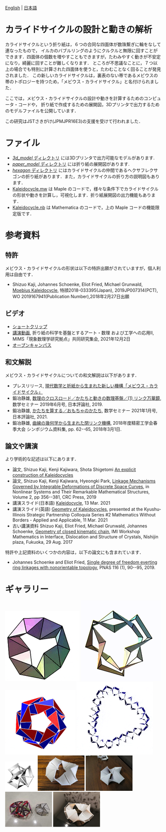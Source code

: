 [English](README.md) | [日本語](README.ja.md) 

カライドサイクルの設計と動きの解析
==================
カライドサイクルという折り紙は，６つの合同な四面体が数珠繋ぎに輪をなして連なったもので，
イルカのバブルリングのようにクルクルと無限に回すことができます．四面体の個数を増やすこともできますが，たわみやすく動きが不安定になり，綺麗に回すことが難しくなります．
ところが不思議なことに，７つ以上の場合でも特別に計算された四面体を使うと，たわむことなく回ることが発見されました．
この新しいカライドサイクルは，裏表のない帯であるメビウスの帯のトポロジーを持つため，「メビウス・カライドサイクル」と名付けられました．

ここでは，メビウス・カライドサイクルの設計や動きを計算するためのコンピュータ・コードや，
折り紙で作成するための展開図，3Dプリンタで出力するためのモデルファイルを公開しています．

この研究はJSTさきがけ(JPMJPR16E3)の支援を受けて行われました．

# ファイル

- [*3d_model* ディレクトリ](3d_model/) には3Dプリンタで出力可能なモデルがあります.
- [*paper_model* ディレクトリ](paper_model/) には折り紙の展開図があります.
- [*hexagon* ディレクトリ](hexagon/) にはカライドサイクルの仲間であるヘクサフレクサゴンの折り紙があります．また，カライドサイクルの折り方の説明図もあります．
- [Kaleidocycle.mw](Kaleidocycle.mw) は Maple のコードで，様々な条件下でカライドサイクルの形状や動きを計算し，可視化します．折り紙展開図の出力機能もあります．
- [Kaleidocycle.nb](Kaleidocycle.nb) は Mathematica のコードで，上の Maple コードの機能限定版です．

# 参考資料

## 特許
メビウス・カライドサイクルの形状は以下の特許出願がされていますが，個人利用は自由です．
* Shizuo Kaji, Johannes Schoenke, Eliot Fried, Michael Grunwald, [Moebius Kaleidocycle](https://patentscope2.wipo.int/search/en/detail.jsf?docId=WO2019167941), 特顔2018-033395(Japan), 2019JP007314(PCT), WO 2019167941(Publication Number),2018年2月27日出願

## ビデオ
* [ショートクリップ](https://youtu.be/NULt0lnuVFU)
* [講演動画](https://www.youtube.com/watch?v=0vrXri2z-4w), 折り紙の科学を基盤とするアート・数理 および工学への応用Ⅱ, MIMS「現象数理学研究拠点」共同研究集会, 2021年12月2日
* [オープンキャンパス](https://youtu.be/feZ5x4LjJBc)

## 和文解説
メビウス・カライドサイクルについての和文解説は以下があります．
* プレスリリース, [現代数学と折紙から生まれた新しい機構「メビウス・カライドサイクル」](https://www.kyushu-u.ac.jp/ja/researches/view/908)
* 鍛冶静雄, [数理のクロスロード／かたちと動きの数理基盤／(1) リンク万華鏡](https://www.math.kyoto-u.ac.jp/~kaji/papers/susemi201906-linkage.pdf), 数学セミナー 2019年6月号, 日本評論社, 2019.
* 鍛冶静雄, [かたちを算する／おもちゃのかたち](https://www.nippyo.co.jp/shop/magazine/8418.html), 数学セミナー 2021年1月号, 日本評論社, 2021.
* 鍛冶静雄, [曲線の幾何学から生まれた閉リンク機構](https://www.math.kyoto-u.ac.jp/~kaji/papers/linkage.pdf), 2018年度精密工学会春季大会 シンポジウム資料集, pp. 62--65, 2018年3月1日.

## 論文や講演
より学術的な記述は以下にあります．
* 論文, Shizuo Kaji, Kenji Kajiwara, Shota Shigetomi
[An explicit construction of Kaleidocycles](https://arxiv.org/abs/2308.04977)
* 論文, Shizuo Kaji, Kenji Kajiwara, Hyeongki Park, 
[Linkage Mechanisms Governed by Integrable Deformations of Discrete Space Curves](https://arxiv.org/abs/1903.06360), in Nonlinear Systems and Their Remarkable Mathematical Structures, Volume 2, pp 356--381, CRC Press, 2019
* 講演スライド(日本語) [Kaleidocycle](https://www.math.kyoto-u.ac.jp/~kaji/papers/ShapeDesign.pdf), 13 Mar. 2021
* 講演スライド(英語) [Geometry of Kaleidocycles](https://www.math.kyoto-u.ac.jp/~kaji/papers/Kaleidocycle21.pdf), presented at the Kyushu-Illinois Strategic Partnership Colloquia Series #2 Mathematics Without Borders - Applied and Applicable, 11 Mar. 2021
* 古い講演資料 Shizuo Kaji, Eliot Fried, Michael Grunwald, Johannes Schoenke, 
[Geometry of closed kinematic chain](https://www.math.kyoto-u.ac.jp/~kaji/files/Kaleidocycle17.pdf),
IMI Workshop Mathematics in Interface, Dislocation and Structure of Crystals, Nishijin plaza, Fukuoka, 29 Aug. 2017

特許や上記資料のいくつかの内容は，以下の論文にも含まれています．
* Johannes Schoenke and Eliot Fried,
[Single degree of freedom everting ring linkages with nonorientable topology](https://www.pnas.org/content/116/1/90.abstract), PNAS 116 (1), 90--95, 2019.

# ギャラリー

![K9](https://github.com/shizuo-kaji/Kaleidocycle/blob/master/image/K9.gif?raw=true)
![K8](https://github.com/shizuo-kaji/Kaleidocycle/blob/master/image/k8_t.gif?raw=true)
![K15](https://github.com/shizuo-kaji/Kaleidocycle/blob/master/image/K15_link.gif?raw=true)
![K24div](https://github.com/shizuo-kaji/Kaleidocycle/blob/master/image/K24div-trefoil.gif?raw=true)
<img src="https://github.com/shizuo-kaji/Kaleidocycle/blob/master/3d_model/Kaleidocycle_N7Trefoil_all_connected.png?raw=true" width="20%" />
<img src="https://github.com/shizuo-kaji/Kaleidocycle/blob/master/image/3dprint_N12.jpg?raw=true" width="30%" />
<img src="https://github.com/shizuo-kaji/Kaleidocycle/blob/master/image/3dprint-K8.jpg?raw=true" width="30%" />
<img src="https://github.com/shizuo-kaji/Kaleidocycle/blob/master/image/straw-K8.jpg?raw=true" width="30%" />
<img src="https://github.com/shizuo-kaji/Kaleidocycle/blob/master/image/K12_print.jpg?raw=true" width="30%" />


